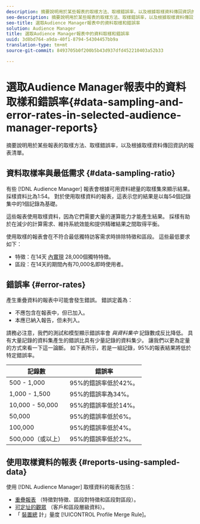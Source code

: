 ```yaml
---
description: 摘要說明用於某些報表的取樣方法、取樣錯誤率，以及根據取樣資料傳回資訊的報表清單。
seo-description: 摘要說明用於某些報表的取樣方法、取樣錯誤率，以及根據取樣資料傳回資訊的報表清單。
seo-title: 選取Audience Manager報表中的資料取樣和錯誤率
solution: Audience Manager
title: 選取Audience Manager報表中的資料取樣和錯誤率
uuid: 3d8bd764-a9da-40f1-8794-54304457bb9a
translation-type: tm+mt
source-git-commit: 8493705b0f200b5b43d937dfd452210403a52b33

---
```



# 選取Audience Manager報表中的資料取樣和錯誤率{#data-sampling-and-error-rates-in-selected-audience-manager-reports}

摘要說明用於某些報表的取樣方法、取樣錯誤率，以及根據取樣資料傳回資訊的報表清單。

## 資料取樣率與最低需求 {#data-sampling-ratio}

有些 [!DNL Audience Manager] 報表會根據可用資料總量的取樣集來顯示結果。 採樣資料比為1:54。 對於使用取樣資料的報表，這表示您的結果是以每54個記錄集中的1個記錄為基礎。

這些報表使用取樣資料，因為它們需要大量的運算能力才能產生結果。 採樣有助於在減少的計算需求、維持系統效能和提供精確結果之間取得平衡。

使用取樣的報表會在不符合最低獨特訪客需求時排除特徵和區段。 這些最低要求如下：

* 特徵：在14天 [內實現](/help/using/features/traits/trait-and-segment-qualification-reference.md#unique-trait-realizations) 28,000個獨特特徵。
* 區段：在14天的期間內有70,000名即時使用者。

## 錯誤率 {#error-rates}

產生重疊資料的報表中可能會發生錯誤。 錯誤定義為：

* 不應包含在報表中，但已加入。
* 本應已納入報告，但未列入。

請務必注意，我們的測試和模型顯示錯誤率會 *與資料集中* 記錄數成反比降低。 具有大量記錄的資料集產生的錯誤比具有少量記錄的資料集少。 讓我們以更為定量的方式來看一下這一論斷。 如下表所示，若是一組記錄，95%的報表結果將低於特定錯誤率。

| 記錄數 | 錯誤率 |
|--- |--- |
| 500 - 1,000 | 95%的錯誤率低於42%。 |
| 1,000 - 1,500 | 95%的錯誤率為34%。 |
| 10,000 - 50,000 | 95%的錯誤率低於14%。 |
| 50,000 | 95%的錯誤率低於6%。 |
| 100,000 | 95%的錯誤率低於4%。 |
| 500,000（或以上） | 95%的錯誤率低於2%。 |

## 使用取樣資料的報表 {#reports-using-sampled-data}

使用 [!DNL Audience Manager] 取樣資料的報表包括：

* [重疊報表](../reporting/dynamic-reports/dynamic-reports.md#interactive-and-overlap-reports) （特徵對特徵、區段對特徵和區段對區段）。
* [可定址的觀眾](../features/addressable-audiences.md) （客戶和區段層級資料）。
* 「 [裝置總](../features/profile-merge-rules/profile-link-metrics.md#merge-rule-metrics) 計」量度 [!UICONTROL Profile Merge Rule]。
